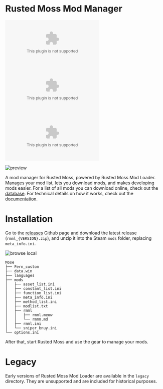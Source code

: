 # Rusted Moss Mod Manager

![RMML Latest Downloads](https://img.shields.io/github/downloads/Harlem512/rm-mod-manager/1.4/rmml_6_14.zip?color=blue&label=latest)
![RMML Historical Downloads](https://img.shields.io/github/downloads/Harlem512/rm-mod-manager/1.3/rmml_6_13.zip?color=blue&label=historical)
![RMML Historical Downloads](https://img.shields.io/github/downloads/Harlem512/rm-mod-manager/1.2/rmml_6_12.zip?color=blue&label=historical)

![preview](preview.gif)

A mod manager for Rusted Moss, powered by Rusted Moss Mod Loader. Manages your mod list, lets you download mods, and makes developing mods easier. For a list of all mods you can download online, check out the [database](https://github.com/Harlem512/rm-mod-database). For technical details on how it works, check out the [documentation](https://harlem512.github.io/rm-docs/rmml).

# Installation

Go to the [releases](https://github.com/Harlem512/rm-mod-manager/releases) Github page and download the latest release (`rmml_{VERSION}.zip`), and unzip it into the Steam `mods` folder, replacing `meta_info.ini`.

![browse local](https://harlem512.github.io/docs/browseLocalFiles.png)

```path
Mose
├── Fern_custom
├── data.win
├── languages
├── mods
│   ├── asset_list.ini
│   ├── constant_list.ini
│   ├── function_list.ini
│   ├── meta_info.ini
│   ├── method_list.ini
│   ├── modlist.txt
│   ├── rmml
│   │   ├── rmml.meow
│   │   └── rmmm.md
│   ├── rmml.ini
│   └── sniper_bnuy.ini
└── options.ini
```

After that, start Rusted Moss and use the gear to manage your mods.

# Legacy

Early versions of Rusted Moss Mod Loader are available in the `legacy` directory. They are unsupported and are included for historical purposes.
